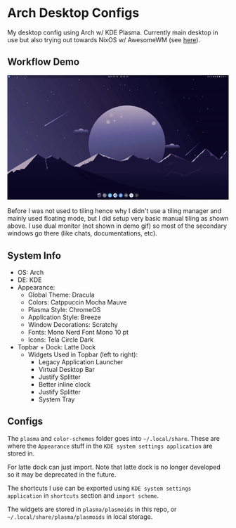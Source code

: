 # Arch Desktop Configs
My desktop config using Arch w/ KDE Plasma. Currently main desktop in use but also trying out towards NixOS w/ AwesomeWM (see [here]()).


## Workflow Demo
![](./assets/demo.gif)

Before I was not used to tiling hence why I didn't use a tiling manager and mainly used floating mode, but I did setup very basic manual tiling as shown above. I use dual monitor (not shown in demo gif) so most of the secondary windows go there (like chats, documentations, etc).

## System Info
- OS: Arch
- DE: KDE
- Appearance:
    - Global Theme: Dracula
    - Colors: Catppuccin Mocha Mauve
    - Plasma Style: ChromeOS
    - Application Style: Breeze
    - Window Decorations: Scratchy
    - Fonts: Mono Nerd Font Mono 10 pt
    - Icons: Tela Circle Dark
- Topbar + Dock: Latte Dock
    - Widgets Used in Topbar (left to right):
        - Legacy Application Launcher
        - Virtual Desktop Bar
        - Justify Splitter
        - Better inline clock
        - Justify Splitter
        - System Tray

## Configs
The `plasma` and `color-schemes` folder goes into `~/.local/share`. These are where the `Appearance` stuff in the `KDE system settings application` are stored in.

For latte dock can just import. Note that latte dock is no longer developed so it may be deprecated in the future.

The shortcuts I use can be exported using `KDE system settings application` in `shortcuts` section and `import scheme`. 

The widgets are stored in `plasma/plasmoids` in this repo, or `~/.local/share/plasma/plasmoids` in local storage.
